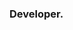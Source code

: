 ###  Developer.
<!---
utibeinyangetuk/utibeinyangetuk is a ✨ special ✨ repository because its `README.md` (this file) appears on your GitHub profile.
You can click the Preview link to take a look at your changes.
--->
